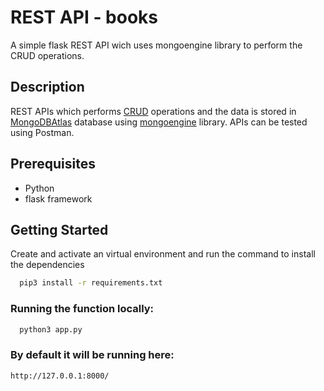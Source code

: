 
# REST API - books
A simple flask REST API wich uses mongoengine library to perform the CRUD operations.




## Description
REST APIs which performs [CRUD](https://www.codecademy.com/article/what-is-crud) operations and the data is stored in [MongoDBAtlas](https://www.mongodb.com/cloud/atlas/register) database using [mongoengine](https://docs.mongoengine.org/tutorial.html) library. APIs can be tested using Postman.
## Prerequisites
* Python  
* flask framework
##  Getting Started
Create and activate an virtual environment and run the command to install the dependencies
```bash
  pip3 install -r requirements.txt
```

### Running the function locally:

```bash
  python3 app.py
```


### By default it will be running here:
```bash
http://127.0.0.1:8000/
```



